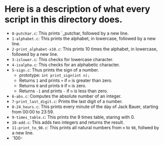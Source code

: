 # Here is a description of what every script in this directory does.

- `0-putchar.c`: This prints `_putchar, followed by a new line.
- `1-alphabet.c`: This prints the alphabet, in lowercase, followed by a new line.
- `2-print_alphabet-x10.c`: This prints 10 times the alphabet, in lowercase, followed by a new line.
- `3-islower.c`: This checks for lowercase character.
- `4-isalpha.c`: This checks for an alphabetic character.
- `5-sign.c`: Thus prints the sign of a number.
	- prototype: `int print_sign(int n);`
	- Returns `1` and prints `+` if `n` is greater than zero.
	- Returns `0` and prints `0` if `n` is zero.
	- Returns `-1` and prints `-` if `n` is less than zero.
- `6-abs.c`: Computes the absolute number of an integer.
- `7-print_last_digit.c`: Prints the last digit of a number.
- `8-24_hours.c`: This prints every minute of the day of Jack Bauer, starting from 00:00 to 23:59.
- `9-times_table.c`: This prints the 9 times table, staring with 0.
- `10-add.c`: This adds two integers and returns the result.
- `11-print_to_98.c`: This prints all natural numbers from `n` to `98`, follwed by a new line.
- `100-
